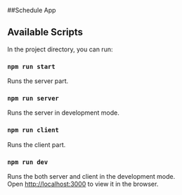 ##Schedule App

## Available Scripts

In the project directory, you can run:

### `npm run start` 

Runs the server part.

### `npm run server`

Runs the server in development mode.

### `npm run client`

Runs the client part.

### `npm run dev`

Runs the both server and client in the development mode.<br />
Open [http://localhost:3000](http://localhost:3000) to view it in the browser.
